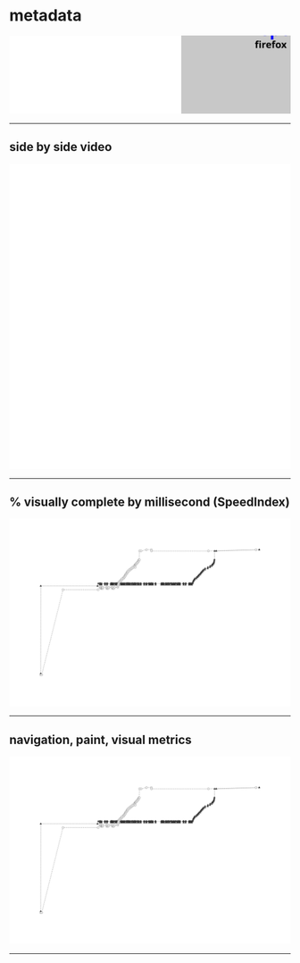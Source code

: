 
# metadata
![test and device metadata](../resources/2025-07-01-android-15-p8-spertiveicoli_it_x_metadata.svg)

---

## side by side video
![side by side video of firefox by chrome](../resources/2025-07-01-android-15-p8-spertiveicoli_it_x_video.svg)

---

## % visually complete by millisecond (SpeedIndex)
![line chart of percent visually complete via SpeedIndex metric](../resources/2025-07-01-android-15-p8-spertiveicoli_it_line_graph.svg)

---

## navigation, paint, visual metrics
![line chart of percent visually complete via SpeedIndex metric](../resources/2025-07-01-android-15-p8-spertiveicoli_it_line_graph.svg)

---
